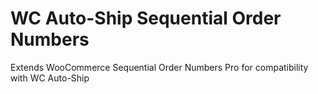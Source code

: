 # WC Auto-Ship Sequential Order Numbers
Extends WooCommerce Sequential Order Numbers Pro for compatibility with WC Auto-Ship
